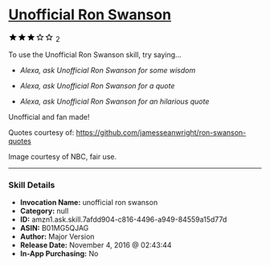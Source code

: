 # [Unofficial Ron Swanson](http://alexa.amazon.com/#skills/amzn1.ask.skill.7afdd904-c816-4496-a949-84559a15d77d)
![3 stars](../../images/ic_star_black_18dp_1x.png)![3 stars](../../images/ic_star_black_18dp_1x.png)![3 stars](../../images/ic_star_black_18dp_1x.png)![3 stars](../../images/ic_star_border_black_18dp_1x.png)![3 stars](../../images/ic_star_border_black_18dp_1x.png) 2

To use the Unofficial Ron Swanson skill, try saying...

* *Alexa, ask Unofficial Ron Swanson for some wisdom*

* *Alexa, ask Unofficial Ron Swanson for a quote*

* *Alexa, ask Unofficial Ron Swanson for an hilarious quote*

Unofficial and fan made!

Quotes courtesy of: https://github.com/jamesseanwright/ron-swanson-quotes

Image courtesy of NBC, fair use.

***

### Skill Details

* **Invocation Name:** unofficial ron swanson
* **Category:** null
* **ID:** amzn1.ask.skill.7afdd904-c816-4496-a949-84559a15d77d
* **ASIN:** B01MG5QJAG
* **Author:** Major Version
* **Release Date:** November 4, 2016 @ 02:43:44
* **In-App Purchasing:** No
